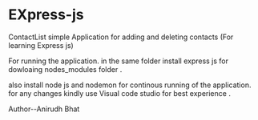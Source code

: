 # EXpress-js
ContactList simple Application for adding and deleting contacts (For learning Express js)

For running the application.
in the same folder install express js for dowloaing nodes_modules folder .

also install node js 
and nodemon for continous running of the application.
for any changes kindly use Visual code studio for best experience .

Author--Anirudh Bhat
